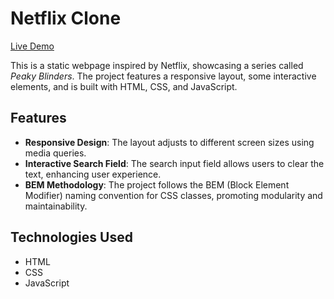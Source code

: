 # Netflix Clone

[Live Demo](https://stan-mqz.github.io/Peaky-Blinders/)

This is a static webpage inspired by Netflix, showcasing a series called *Peaky Blinders*. The project features a responsive layout, some interactive elements, and is built with HTML, CSS, and JavaScript.

## Features

- **Responsive Design**: The layout adjusts to different screen sizes using media queries.
- **Interactive Search Field**: The search input field allows users to clear the text, enhancing user experience.
- **BEM Methodology**: The project follows the BEM (Block Element Modifier) naming convention for CSS classes, promoting modularity and maintainability.

## Technologies Used

- HTML
- CSS
- JavaScript

